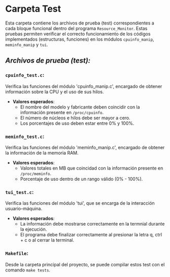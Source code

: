 # **Carpeta Test**

Esta carpeta contiene los archivos de prueba (test) correspondientes a cada bloque funcional dentro del programa `Resource_Monitor`.
Estas pruebas permiten verificar el correcto funcionamiento de los códigos implementados (estructuras, funciones) en los módulos `cpuinfo_manip`, `meminfo_manip` y `tui`.

## _Archivos de prueba (test):_

### **`cpuinfo_test.c`**: 
Verifica las funciones del módulo 'cpuinfo_manip.c', encargado de obtener información sobre la CPU y el uso de sus hilos.

- **Valores esperados**:
   - El nombre del modelo y fabricante deben coincidir con la información presente en `/proc/cpuinfo`.
   - El número de núcleos e hilos debe ser mayor a cero.
   - Los porcentajes de uso deben estar entre 0% y 100%.

### **`meminfo_test.c`**:
Verifica las funciones del módulo 'meminfo_manip.c', encargado de obtener la información de la memoria RAM.

- **Valores esperados**:
  - Valores totales en MB que coincidad con la información presente en `/proc/meminfo`.
  - Porcentaje de uso dentro de un rango válido (0% - 100%).

### **`tui_test.c`**:
Verifica las funciones del módulo 'tui', que se encarga de la interacción usuario-máquina.

- **Valores esperados**:
  - La información debe mostrarse correctamente en la termnial durante la ejecución.
  - El programa debe finalizar correctamente al presionar la letra q, ctrl + c o al cerrar la terminal.

### **`Makefile`**:
Desde la carpeta principal del proyecto, se puede compilar estos test con el comando `make tests`.
